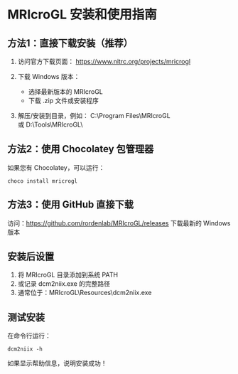 # MRIcroGL 安装和使用指南

## 方法1：直接下载安装（推荐）

1. 访问官方下载页面：
   https://www.nitrc.org/projects/mricrogl

2. 下载 Windows 版本：
   - 选择最新版本的 MRIcroGL
   - 下载 .zip 文件或安装程序

3. 解压/安装到目录，例如：
   C:\Program Files\MRIcroGL\
   或
   D:\Tools\MRIcroGL\

## 方法2：使用 Chocolatey 包管理器

如果您有 Chocolatey，可以运行：
```
choco install mricrogl
```

## 方法3：使用 GitHub 直接下载

访问：https://github.com/rordenlab/MRIcroGL/releases
下载最新的 Windows 版本

## 安装后设置

1. 将 MRIcroGL 目录添加到系统 PATH
2. 或记录 dcm2niix.exe 的完整路径
3. 通常位于：MRIcroGL\Resources\dcm2niix.exe

## 测试安装

在命令行运行：
```
dcm2niix -h
```

如果显示帮助信息，说明安装成功！